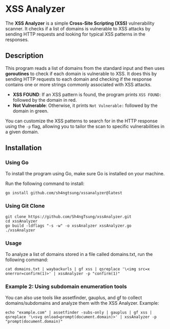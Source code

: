 # XSS Analyzer

The **XSS Analyzer** is a simple **Cross-Site Scripting (XSS)** vulnerability scanner. It checks if a list of domains is vulnerable to XSS attacks by sending HTTP requests and looking for typical XSS patterns in the responses.

## Description

This program reads a list of domains from the standard input and then uses **goroutines** to check if each domain is vulnerable to XSS. It does this by sending HTTP requests to each domain and checking if the response contains one or more strings commonly associated with XSS attacks.

- **XSS FOUND**: If an XSS pattern is found, the program prints `XSS FOUND:` followed by the domain in red.
- **Not Vulnerable**: Otherwise, it prints `Not Vulnerable:` followed by the domain in green.

You can customize the XSS patterns to search for in the HTTP response using the `-p` flag, allowing you to tailor the scan to specific vulnerabilities in a given domain.

## Installation

### Using Go

To install the program using Go, make sure Go is installed on your machine.

Run the following command to install:

```
go install github.com/sh4ngtsung/xssanalyzer@latest
```

### Using Git Clone
```
git clone https://github.com/Sh4ngTsung/xssAnalyzer.git
cd xssAnalyzer
go build -ldflags "-s -w" -o xssAnalyzer xssAnalyzer.go
./xssAnalyzer
```

### Usage


To analyze a list of domains stored in a file called domains.txt, run the following command:
```
cat domains.txt | waybackurls | gf xss | qsreplace '\<img src=x onerror=confirm(1)>' | xssAnalyzer -p "confirm(1)"
```

### Example 2: Using subdomain enumeration tools

You can also use tools like assetfinder, gauplus, and gf to collect domains/subdomains and analyze them with the XSS Analyzer. Example:
```
echo "example.com" | assetfinder -subs-only | gauplus | gf xss | qsreplace '\<svg onload=prompt(document.domain)>' | xssAnalyzer -p "prompt(document.domain)"
```
